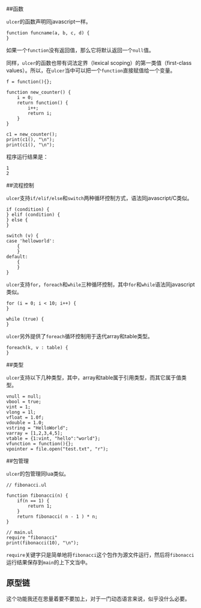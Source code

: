 
##函数

`ulcer`的函数声明同javascript一样。

```
function funcname(a, b, c, d) {
}
```

如果一个`function`没有返回值，那么它将默认返回一个`null`值。

同样，`ulcer`的函数也带有词法定界（lexical scoping）的第一类值（first-class values）。所以，在`ulcer`当中可以把一个`function`直接赋值给一个变量。

```
f = function(){};
```

```
function new_counter() {
    i = 0;
    return function() {
        i++;
        return i;
    }
}

c1 = new_counter();
print(c1(), "\n");
print(c1(), "\n");
```

程序运行结果是：

```
1
2
```

##流程控制

`ulcer`支持`if/elif/else`和`switch`两种循环控制方式，语法同javascript/C类似。

```
if (condition) {
} elif (condition) {
} else {
}
```
```
switch (v) {
case 'helloworld':
    {
    }
default:
    {
    }
}
```

`ulcer`支持`for`，`foreach`和`while`三种循环控制，其中`for`和`while`语法同javascript类似。

```
for (i = 0; i < 10; i++) {
}
```

```
while (true) {
}
```

`ulcer`另外提供了`foreach`循环控制用于迭代array和table类型。

```
foreach(k, v : table) {
}
```

##类型

`ulcer`支持以下几种类型，其中，array和table属于引用类型，而其它属于值类型。

```
vnull = null;
vbool = true;
vint = 1;
vlong = 1l;
vfloat = 1.0f;
vdouble = 1.0;
vstring = "HelloWorld";
varray = [1,2,3,4,5];
vtable = {1:vint, "hello":"world"};
vfunction = function(){};
vpointer = file.open("test.txt", "r");
```

##包管理

`ulcer`的包管理同lua类似。

```
// fibonacci.ul

function fibonacci(n) {
    if(n == 1) {
        return 1;
    }
    return fibonacci( n - 1 ) * n;
}
```

```
// main.ul
require "fibonacci"
print(fibonacci(10), "\n");
```

`require`关键字只是简单地将`fibonacci`这个包作为源文件运行，然后将`fibonacci`运行结果保存到`main`的上下文当中。

## 原型链

这个功能我还在思量着要不要加上，对于一门动态语言来说，似乎没什么必要。

